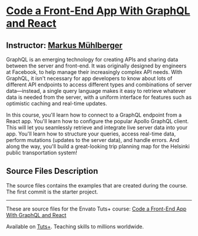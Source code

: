 # [Code a Front-End App With GraphQL and React][published url]
## Instructor: [Markus Mühlberger][instructor url]

GraphQL is an emerging technology for creating APIs and sharing data between the server and front-end. It was originally designed by engineers at Facebook, to help manage their increasingly complex API needs. With GraphQL, it isn't necessary for app developers to know about lots of different API endpoints to access different types and combinations of server data—instead, a single query language makes it easy to retrieve whatever data is needed from the server, with a uniform interface for features such as optimistic caching and real-time updates.

In this course, you'll learn how to connect to a GraphQL endpoint from a React app. You'll learn how to configure the popular Apollo GraphQL client. This will let you seamlessly retrieve and integrate live server data into your app. You'll learn how to structure your queries, access real-time data, perform mutations (updates to the server data), and handle errors. And along the way, you'll build a great-looking trip planning map for the Helsinki public transportation system! 


## Source Files Description

The source files contains the examples that are created during the course. The first commit is the starter project.

------

These are source files for the Envato Tuts+ course: [Code a Front-End App With GraphQL and React][published url]

Available on [Tuts+](https://tutsplus.com). Teaching skills to millions worldwide.

[published url]: https://code.tutsplus.com/courses/code-a-front-end-app-with-graphql-and-react
[instructor url]: https://tutsplus.com/authors/markus-muehlberger
